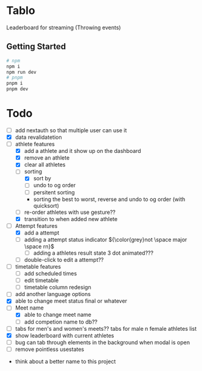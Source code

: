 # Tablo

Leaderboard for streaming (Throwing events)

## Getting Started

```bash
# npm
npm i
npm run dev
# pnpm
pnpm i
pnpm dev
```

# Todo

- [ ] add nextauth so that multiple user can use it
- [x] data revalidatetion
- [ ] athlete features
  - [x] add a athlete and it show up on the dashboard
  - [x] remove an athlete
  - [x] clear all athletes
  - [ ] sorting
    - [x] sort by
    - [ ] undo to og order
    - [ ] persitent sorting
    - sorting the best to worst, reverse and undo to og order (with quicksort)
  - [ ] re-order athletes with use gesture??
  - [x] transition to when added new athlete
- [ ] Attempt features
  - [x] add a attempt
  - [ ] adding a attempt status indicator ${\color{grey}not \space major \space rn}$
    - [ ] adding a athletes result state 3 dot animated???
  - [ ] double-click to edit a attempt??
- [ ] timetable features
  - [ ] add scheduled times
  - [ ] edit timetable
  - [ ] timetable column redesign
- [ ] add another language options
- [x] able to change meet status final or whatever
- [ ] Meet name
  - [x] able to change meet name
  - [ ] add competion name to db??
- [ ] tabs for men's and women's meets?? tabs for male n female athletes list
- [x] show leaderboard with current athletes
- [ ] bug can tab through elements in the background when modal is open
- [ ] remove pointless usestates
- think about a better name to this project
